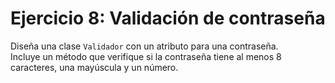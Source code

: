 # Ejercicio 8: Validación de contraseña
Diseña una clase `Validador` con un atributo para una contraseña.  
Incluye un método que verifique si la contraseña tiene al menos 8 caracteres, una mayúscula y un número.
